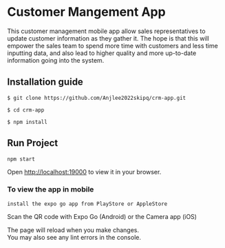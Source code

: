 # Customer Mangement App

This customer management mobile app allow sales representatives to update customer information as they gather it. The hope is that this will empower the sales team to spend more time with customers and less time inputting data, and also lead to higher quality and more up-to-date information going into the system.

## Installation guide

`$ git clone https://github.com/Anjlee2022skipq/crm-app.git`

`$ cd crm-app`

`$ npm install`

## Run Project

`npm start`

Open [http://localhost:19000](http://localhost:19000) to view it in your browser.

### To view the app in mobile

`install the expo go app from PlayStore or AppleStore`

Scan the QR code with Expo Go (Android) or the Camera app (iOS)

The page will reload when you make changes.\
You may also see any lint errors in the console.
